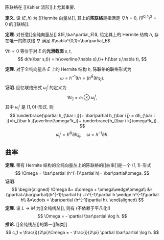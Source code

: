 
陈联络在 [[Kähler 流形]]上尤其重要.

**定义**. 设 $(E,h)$ 为 [[Hermite 向量丛]], 其上的**陈联络**是指满足 $\nabla h =0$, $(\nabla^{0,1})^2=0$ 的[[联络]].

**定理**. 对任意[[全纯向量丛]] $(E,\bar\partial_E)$, 给定其上的 Hermite 结构 $h$, 存在唯一的陈联络 $\nabla$ 满足 $\nabla^{0,1}=\bar\partial_E$.

$\nabla h=0$ 等价于对 $E$ 的**光滑截面** $s,t$,
$$
d(h(\bar s,t)) = h(\overline{\nabla s},t)+ h(\bar s,\nabla t),
$$

**定理**. 对于全纯向量丛 $E$ 上的 Hermite 结构 $h$, 陈联络的联络形式为
$$
\omega = h^{-1} \partial h = (h^{i \bar k}\partial h_{\bar k j}).
$$
**证明**. 回忆联络形式 $\omega^i_j$ 的定义为
$$
\nabla e_j = e_i \otimes \omega^i_j,
$$
其中 $\omega^i_j$ 是 $(1,0)$-形式. 则
$$
\underbrace{\partial h_{\bar i j}}+ \bar\partial h_{\bar i j} = dh_{\bar i j}=h_{\bar k j}\overline{\omega^k_i}+ \underbrace{h_{\bar i k}\omega^k_j}.
$$
$$
\omega^i_{j}=h^{i \bar k}\partial h_{\bar k j},\quad \omega = h^{-1}\partial h.
$$

## 曲率

**定理**. 带有 Hermite 结构的全纯向量丛上的陈联络的[[曲率]]是一个 $(1,1)$-形式
$$
\Omega = \bar\partial (h^{-1}\partial h)= \bar\partial\omega.
$$
**证明**.
$$
\begin{aligned}
	\Omega &= d\omega + \omega\wedge\omega\\
	&= (\partial+\bar\partial)(h^{-1}\partial h) +h^{-1}\partial h \wedge h^{-1}\partial h\\
	&=\cdots = \bar\partial (h^{-1}\partial h).
\end{aligned}
$$
**定理**. 设 $L\to M$ 为[[全纯线丛]], 则有 (不依赖于平凡化!)
$$
\Omega = - \partial \bar\partial \log h.
$$
**推论**. [[全纯线丛]]的第一[[陈类]]
$$
c_1 = \frac{i}{2\pi}\Omega = - \frac{i}{2\pi} \partial \bar\partial  \log h.
$$
